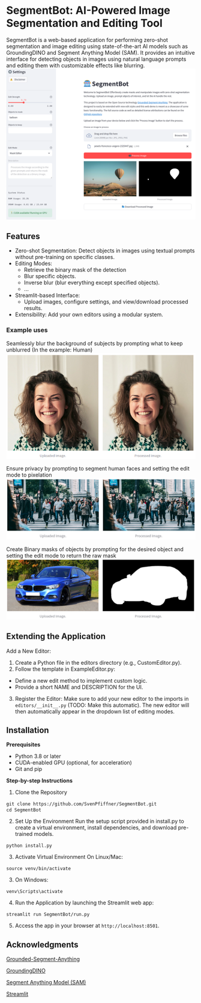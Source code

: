 # SegmentBot: AI-Powered Image Segmentation and Editing Tool

SegmentBot is a web-based application for performing zero-shot segmentation and image editing using state-of-the-art AI models such as GroundingDINO and Segment Anything Model (SAM). It provides an intuitive interface for detecting objects in images using natural language prompts and editing them with customizable effects like blurring.
![UI](https://github.com/SvenPfiffner/SegmentBot/blob/main/ReadmeMedia/UI.png)

## Features
- Zero-shot Segmentation: Detect objects in images using textual prompts without pre-training on specific classes.
- Editing Modes:
  - Retrieve the binary mask of the detection
  - Blur specific objects.
  - Inverse blur (blur everything except specified objects).
  - ...
- Streamlit-based Interface:
  - Upload images, configure settings, and view/download processed results.
- Extensibility: Add your own editors using a modular system.

### Example uses
Seamlessly blur the background of subjects by prompting what to keep unblurred (In the example: Human)
![Blur](https://github.com/SvenPfiffner/SegmentBot/blob/main/ReadmeMedia/Backgroundblur.png)

Ensure privacy by prompting to segment human faces and setting the edit mode to pixelation
![Pixel](https://github.com/SvenPfiffner/SegmentBot/blob/main/ReadmeMedia/FacePixels.png)

Create Binary masks of objects by prompting for the desired object and setting the edit mode to return the raw mask
![Mask](https://github.com/SvenPfiffner/SegmentBot/blob/main/ReadmeMedia/CarMask.png)

## Extending the Application
Add a New Editor:
1. Create a Python file in the editors directory (e.g., CustomEditor.py).
2. Follow the template in ExampleEditor.py:
  - Define a new edit method to implement custom logic.
  - Provide a short NAME and DESCRIPTION for the UI.
3. Register the Editor: Make sure to add your new editor to the imports in ```editors/__init__.py``` (TODO: Make this automatic). The new editor will then automatically appear in the dropdown list of editing modes.

## Installation
**Prerequisites**
- Python 3.8 or later
- CUDA-enabled GPU (optional, for acceleration)
- Git and pip

**Step-by-step Instructions**

1. Clone the Repository

```
git clone https://github.com/SvenPfiffner/SegmentBot.git
cd SegmentBot
```

2. Set Up the Environment Run the setup script provided in install.py to create a virtual environment, install dependencies, and download pre-trained models.

```
python install.py
```

3. Activate Virtual Environment On Linux/Mac:

```
source venv/bin/activate
```

3. On Windows:

```
venv\Scripts\activate
```

4. Run the Application by launching the Streamlit web app:

```
streamlit run SegmentBot/run.py
```

5. Access the app in your browser at ```http://localhost:8501```.

## Acknowledgments
[Grounded-Segment-Anything](https://github.com/IDEA-Research/Grounded-Segment-Anything)

[GroundingDINO](https://github.com/IDEA-Research/GroundingDINO)

[Segment Anything Model (SAM)](https://github.com/facebookresearch/segment-anything)

[Streamlit](https://github.com/streamlit/streamlit)
